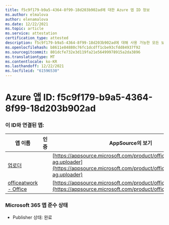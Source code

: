 ```yaml
---
title: f5c9f179-b9a5-4364-8f99-18d203b902ad에 대한 Azure 앱 ID 정보
ms.author: elmalova
author: elenamalova
ms.date: 12/22/2021
ms.topic: article
ms.service: attestation
certification_type: attested
description: f5c9f179-b9a5-4364-8f99-18d203b902ad에 대해 사용 가능한 모든 보안 및 규정 준수 정보입니다.
ms.openlocfilehash: b8611e84880c76fc1dcdff1cbe93cfdd84937f92
ms.sourcegitcommit: 801dcfe732e3d119fa21e56499978915a2da3896
ms.translationtype: MT
ms.contentlocale: ko-KR
ms.lasthandoff: 12/22/2021
ms.locfileid: "61596530"
---
```

# <a name="azure-app-id-f5c9f179-b9a5-4364-8f99-18d203b902ad"></a>Azure 앱 ID: f5c9f179-b9a5-4364-8f99-18d203b902ad


### <a name="apps-associated-with-this-id"></a>이 ID와 연결된 앱:
| **앱 이름** | **인증** | **AppSource의 보기** |
|--------------|---------------|-----------------------|
| [업로더](https://docs.microsoft.com/microsoft-365-app-certification/forward/officeatwork-ag.uploader) |  | [https://appsource.microsoft.com/product/office/officeatwork-ag.uploader](https://appsource.microsoft.com/product/office/officeatwork-ag.uploader) |
| [officeatwork - Office](https://docs.microsoft.com/microsoft-365-app-certification/forward/WA104381430) |  | [https://appsource.microsoft.com/product/office/WA104381430](https://appsource.microsoft.com/product/office/WA104381430) |

### <a name="microsoft-365-app-compliance-status"></a>Microsoft 365 앱 준수 상태
- Publisher 상태: 완료
